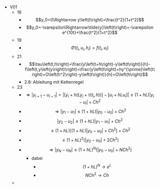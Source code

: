 - V01
	- 16
		- $$y_0=0\Rightarrow y\left(t\right)=\frac{t^2}{1+t^2}$$
		- $$y_0=-\varepsilon\Rightarrow\tilde{y}\left(t\right)=-\varepsilon e^{10t}+\frac{t^2}{1+t^2}$$
	- 19
		- $$\Phi\left(t_{i},u_{i},h_{i}\right)=f\left(t_{i},u_{i}\right)$$
	- 21
		- $$\tau\left(t,h\right)=\frac{y\left(t+h\right)-y\left(t\right)}{h}-f\left(t,y\left(y\right)\right)=\frac{y\left(t\right)=hy^{\prime}\left(t\right)+O\left(h^2\right)-y\left(t\right)}{h}=O\left(h\right)$$
		- 2.8: Ableitung mit Kettenregel
	- 23
		- $$\Rightarrow\left|y_{i+1}-u_{i+1}\right|=\left|\left\lbrack y_{i}+h\left(Ly_{i}+\tau\left(t_{i},h\right)\right)\right\rbrack-\left\lbrack u_{i}+hLu_{i}\right\rbrack\right|\leq\left(1+hL\right)\left|y_{i}-u_{i}\right|+Ch^2$$
		- $$\Rightarrow\left|y_1-u_1\right|\leq\left(1+hL\right)\left|y_0-u_0\right|+Ch^2$$
		- $$\left|y_2-u_2\right|\leq\left(1+hL\right)\left|y_1-u_1\right|+Ch^2$$
		- $$\leq\left(1+hL\right)\left\lbrack\left(1+hL\right)\left|y_0-u_0\right|+Ch^2\right\rbrack+Ch^2$$
		- $$\leq\left(1+hL\right)^2\left(\left|y_0-u_0\right|+2Ch^2\right)$$
		- $$\Rightarrow\left|y_{N}-u_{N}\right|\leq\left(1+hL\right)^{N}\left(\left|y_0-u_0\right|+NCh^2\right)$$
			- dabei
				- $$\left(1+hL\right)^{N}\rightarrow e^{L}$$
				- $$NCh^2\rightarrow Ch$$
	-